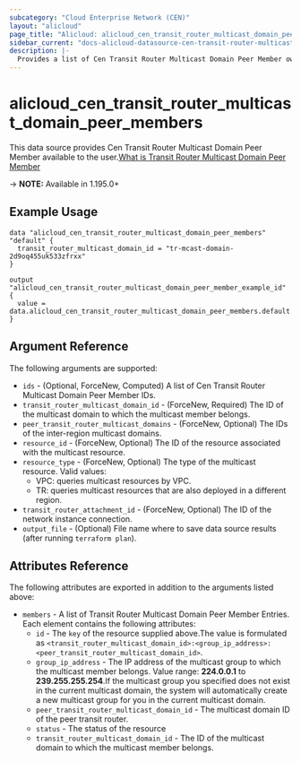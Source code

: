 ```yaml
---
subcategory: "Cloud Enterprise Network (CEN)"
layout: "alicloud"
page_title: "Alicloud: alicloud_cen_transit_router_multicast_domain_peer_members"
sidebar_current: "docs-alicloud-datasource-cen-transit-router-multicast-domain-peer-members"
description: |-
  Provides a list of Cen Transit Router Multicast Domain Peer Member owned by an Alibaba Cloud account.
---
```


# alicloud_cen_transit_router_multicast_domain_peer_members

This data source provides Cen Transit Router Multicast Domain Peer Member available to the user.[What is Transit Router Multicast Domain Peer Member](https://www.alibabacloud.com/help/en/cloud-enterprise-network/latest/api-doc-cbn-2017-09-12-api-doc-registertransitroutermulticastgroupmembers)

-> **NOTE:** Available in 1.195.0+

## Example Usage

```
data "alicloud_cen_transit_router_multicast_domain_peer_members" "default" {
  transit_router_multicast_domain_id = "tr-mcast-domain-2d9oq455uk533zfrxx"
}

output "alicloud_cen_transit_router_multicast_domain_peer_member_example_id" {
  value = data.alicloud_cen_transit_router_multicast_domain_peer_members.default.members.0.id
}
```

## Argument Reference

The following arguments are supported:
* `ids` - (Optional, ForceNew, Computed) A list of Cen Transit Router Multicast Domain Peer Member IDs.
* `transit_router_multicast_domain_id` - (ForceNew, Required) The ID of the multicast domain to which the multicast member belongs.
* `peer_transit_router_multicast_domains` - (ForceNew, Optional) The IDs of the inter-region multicast domains.
* `resource_id` - (ForceNew, Optional) The ID of the resource associated with the multicast resource.
* `resource_type` - (ForceNew, Optional) The type of the multicast resource. Valid values:
  * VPC: queries multicast resources by VPC.
  * TR: queries multicast resources that are also deployed in a different region.
* `transit_router_attachment_id` - (ForceNew, Optional) The ID of the network instance connection.
* `output_file` - (Optional) File name where to save data source results (after running `terraform plan`).


## Attributes Reference

The following attributes are exported in addition to the arguments listed above:
* `members` - A list of Transit Router Multicast Domain Peer Member Entries. Each element contains the following attributes:
    * `id` - The `key` of the resource supplied above.The value is formulated as `<transit_router_multicast_domain_id>:<group_ip_address>:<peer_transit_router_multicast_domain_id>`.
    * `group_ip_address` - The IP address of the multicast group to which the multicast member belongs. Value range: **224.0.0.1** to **239.255.255.254**.If the multicast group you specified does not exist in the current multicast domain, the system will automatically create a new multicast group for you in the current multicast domain.
    * `peer_transit_router_multicast_domain_id` - The multicast domain ID of the peer transit router.
    * `status` - The status of the resource
    * `transit_router_multicast_domain_id` - The ID of the multicast domain to which the multicast member belongs.
